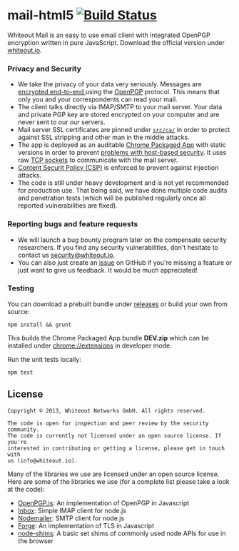 mail-html5 [![Build Status](https://travis-ci.org/whiteout-io/mail-html5.png)](https://travis-ci.org/whiteout-io/mail-html5)
==========

Whiteout Mail is an easy to use email client with integrated OpenPGP encryption written in pure JavaScript. Download the official version under [whiteout.io](http://whiteout.io).

### Privacy and Security

* We take the privacy of your data very seriously. Messages are [encrypted end-to-end ](http://en.wikipedia.org/wiki/End-to-end_encryption) using the [OpenPGP](http://en.wikipedia.org/wiki/Pretty_Good_Privacy) protocol. This means that only you and your correspondents can read your mail.
* The client talks directly via IMAP/SMTP to your mail server. Your data and private PGP key are stored encrypted on your computer and are never sent to our our servers.
* Mail server SSL certificates are pinned under [`src/ca/`](https://github.com/whiteout-io/mail-html5/tree/master/src/ca) in order to protect against SSL stripping and other man in the middle attacks.
* The app is deployed as an auditable [Chrome Packaged App](https://developer.chrome.com/apps/about_apps.html) with static versions in order to prevent [problems with host-based security](http://tonyarcieri.com/whats-wrong-with-webcrypto). It uses raw [TCP sockets](http://developer.chrome.com/apps/socket.html) to communicate with the mail server.
* [Content Securit Policy (CSP)](http://www.html5rocks.com/en/tutorials/security/content-security-policy/) is enforced to prevent against injection attacks.
* The code is still under heavy development and is not yet recommended for production use. That being said, we have done multiple code audits and penetration tests (which will be published regularly once all reported vulnerabilities are fixed).

### Reporting bugs and feature requests

* We will launch a bug bounty program later on the compensate security researchers. If you find any security vulnerabilities, don't hesitate to contact us [security@whiteout.io](mailto:security@whiteout.io).
* You can also just create an [issue](https://github.com/whiteout-io/mail-html5/issues) on GitHub if you're missing a feature or just want to give us feedback. It would be much appreciated!

### Testing

You can download a prebuilt bundle under [releases](https://github.com/whiteout-io/mail-html5/releases) or build your own from source:

    npm install && grunt
    
This builds the Chrome Packaged App bundle **DEV.zip** which can be installed under [chrome://extensions](chrome://extensions) in developer mode.

Run the unit tests locally:

    npm test

## License

    Copyright © 2013, Whiteout Networks GmbH. All rights reserved.

    The code is open for inspection and peer review by the security community.
    The code is currently not licensed under an open source license. If you're
    interested in contributing or getting a license, please get in touch with
    us (info@whiteout.io).

Many of the libraries we use are licensed under an open source license. Here are some of the libraries we use (for a complete list please take a look at the code):

* [OpenPGP.js](http://openpgpjs.org): An implementation of OpenPGP in Javascript
* [Inbox](https://github.com/andris9/inbox): Simple IMAP client for node.js
* [Nodemailer](http://www.nodemailer.com): SMTP client for node.js
* [Forge](https://github.com/digitalbazaar/forge): An implementation of TLS in Javascript
* [node-shims](https://github.com/whiteout-io/node-shims): A basic set shims of commonly used node APIs for use in the browser